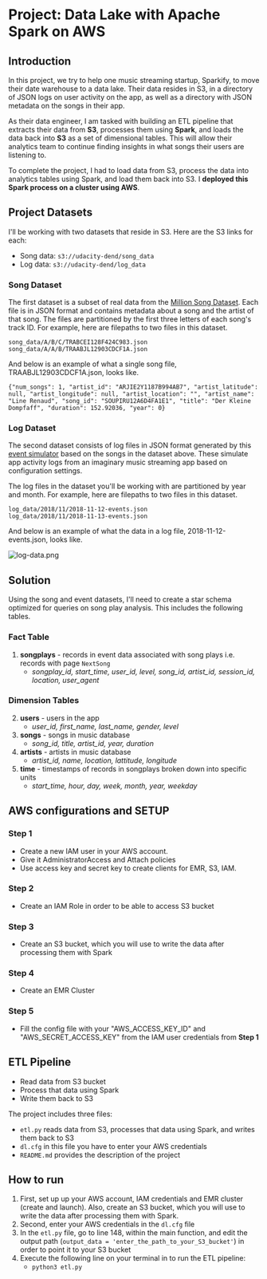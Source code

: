 # Project: Data Lake with Apache Spark on AWS

## Introduction
In this project, we try to help one music streaming startup, Sparkify, to move their date warehouse to a data lake. Their data resides in S3, in a directory of JSON logs on user activity on the app, as well as a directory with JSON metadata on the songs in their app.

As their data engineer, I am tasked with building an ETL pipeline that extracts their data from **S3**, processes them using **Spark**, and loads the data back into **S3** as a set of dimensional tables. This will allow their analytics team to continue finding insights in what songs their users are listening to.

To complete the project, I had to load data from S3, process the data into analytics tables using Spark, and load them back into S3. I **deployed this Spark process on a cluster using AWS**.

## Project Datasets
I'll be working with two datasets that reside in S3. Here are the S3 links for each:
- Song data: `s3://udacity-dend/song_data`
- Log data: `s3://udacity-dend/log_data`

### Song Dataset
The first dataset is a subset of real data from the [Million Song Dataset](https://labrosa.ee.columbia.edu/millionsong/). Each file is in JSON format and contains metadata about a song and the artist of that song. The files are partitioned by the first three letters of each song's track ID. For example, here are filepaths to two files in this dataset.

`song_data/A/B/C/TRABCEI128F424C983.json` <br>
`song_data/A/A/B/TRAABJL12903CDCF1A.json`

And below is an example of what a single song file, TRAABJL12903CDCF1A.json, looks like.

`{"num_songs": 1, "artist_id": "ARJIE2Y1187B994AB7", "artist_latitude": null, "artist_longitude": null, "artist_location": "", "artist_name": "Line Renaud", "song_id": "SOUPIRU12A6D4FA1E1", "title": "Der Kleine Dompfaff", "duration": 152.92036, "year": 0}`

### Log Dataset
The second dataset consists of log files in JSON format generated by this [event simulator](https://github.com/Interana/eventsim) based on the songs in the dataset above. These simulate app activity logs from an imaginary music streaming app based on configuration settings.

The log files in the dataset you'll be working with are partitioned by year and month. For example, here are filepaths to two files in this dataset.

`log_data/2018/11/2018-11-12-events.json` <br>
`log_data/2018/11/2018-11-13-events.json`

And below is an example of what the data in a log file, 2018-11-12-events.json, looks like.

![log-data.png](attachment:log-data.png)


## Solution
Using the song and event datasets, I'll need to create a star schema optimized for queries on song play analysis.
This includes the following tables.

### Fact Table
1. **songplays** - records in event data associated with song plays i.e. records with page `NextSong`
   - *songplay_id, start_time, user_id, level, song_id, artist_id, session_id, location, user_agent*

### Dimension Tables
2. **users** - users in the app
   - *user_id, first_name, last_name, gender, level*
3. **songs** - songs in music database
   - *song_id, title, artist_id, year, duration*
4. **artists** - artists in music database
   - *artist_id, name, location, lattitude, longitude*
5. **time** - timestamps of records in songplays broken down into specific units
   - *start_time, hour, day, week, month, year, weekday*

## AWS configurations and SETUP
### Step 1
- Create a new IAM user in your AWS account.
- Give it AdministratorAccess and Attach policies
- Use access key and secret key to create clients for EMR, S3, IAM.

### Step 2
- Create an IAM Role in order to be able to access S3 bucket

### Step 3
- Create an S3 bucket, which you will use to write the data after processing them with Spark

### Step 4
- Create an EMR Cluster

### Step 5
- Fill the config file with your "AWS_ACCESS_KEY_ID" and "AWS_SECRET_ACCESS_KEY" from the IAM user credentials from **Step 1**


## ETL Pipeline
- Read data from S3 bucket
- Process that data using Spark
- Write them back to S3

The project includes three files:
- `etl.py` reads data from S3, processes that data using Spark, and writes them back to S3
- `dl.cfg` in this file you have to enter your AWS credentials
- `README.md` provides the description of the project

## How to run
1. First, set up up your AWS account, IAM credentials and EMR cluster (create and launch). Also, create an S3 bucket, which you will use to write the data after processing them with Spark.
2. Second, enter your AWS credentials in the `dl.cfg` file
3. In the `etl.py` file, go to line 148, within the main function, and edit the output path (`output_data = 'enter_the_path_to_your_S3_bucket'`) in order to point it to your S3 bucket
4. Execute the following line on your terminal in to run the ETL pipeline:
   - `python3 etl.py`